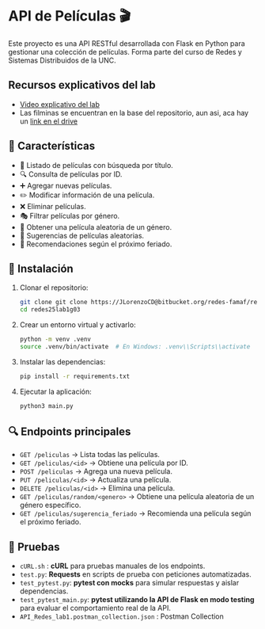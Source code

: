 # API de Películas 🎬
Este proyecto es una API RESTful desarrollada con Flask en Python para gestionar
una colección de películas. Forma parte del curso de Redes y Sistemas
Distribuidos de la UNC.

## Recursos explicativos del lab
- [Video explicativo del lab](https://drive.google.com/file/d/1qs7A1tFJGBcGG9Wh78uTPstc9xohEKXq/view?usp=sharing)
- Las filminas se encuentran en la base del repositorio, aun asi, aca hay un [link en el drive](https://drive.google.com/file/d/1HK3R_-Ryy2YimbONTjyIZ2rH4TUwFTaN/view?usp=sharing)

## 🚀 Características
- 📜 Listado de películas con búsqueda por título.
- 🔍 Consulta de películas por ID.
- ➕ Agregar nuevas películas.
- ✏️ Modificar información de una película.
- ❌ Eliminar películas.
- 🎭 Filtrar películas por género.
- 🎲 Obtener una película aleatoria de un género.
- 🎉 Sugerencias de películas aleatorias.
- 📅 Recomendaciones según el próximo feriado.


## 🚀 Instalación
1. Clonar el repositorio:
   ```sh
   git clone git clone https://JLorenzoCD@bitbucket.org/redes-famaf/redes25lab1g03.git
   cd redes25lab1g03
   ```
2. Crear un entorno virtual y activarlo:
   ```sh
   python -m venv .venv
   source .venv/bin/activate  # En Windows: .venv\\Scripts\\activate
   ```
3. Instalar las dependencias:
   ```sh
   pip install -r requirements.txt
   ```
4. Ejecutar la aplicación:
   ```sh
   python3 main.py
   ```

## 🔍 Endpoints principales
- `GET /peliculas` → Lista todas las películas.
- `GET /peliculas/<id>` → Obtiene una película por ID.
- `POST /peliculas` → Agrega una nueva película.
- `PUT /peliculas/<id>` → Actualiza una película.
- `DELETE /peliculas/<id>` → Elimina una película.
- `GET /peliculas/random/<genero>` → Obtiene una película aleatoria de un género
específico.
- `GET /peliculas/sugerencia_feriado` → Recomienda una película según el próximo
feriado.

## 🧪 Pruebas
- `cURL.sh` : **cURL** para pruebas manuales de los endpoints.
- `test.py`: **Requests** en scripts de prueba con peticiones automatizadas.
- `test_pytest.py`: **pytest con mocks** para simular respuestas y aislar
dependencias.
- `test_pytest_main.py`: **pytest utilizando la API de Flask en modo testing**
para evaluar el comportamiento real de la API.
- `API_Redes_lab1.postman_collection.json` : Postman Collection

